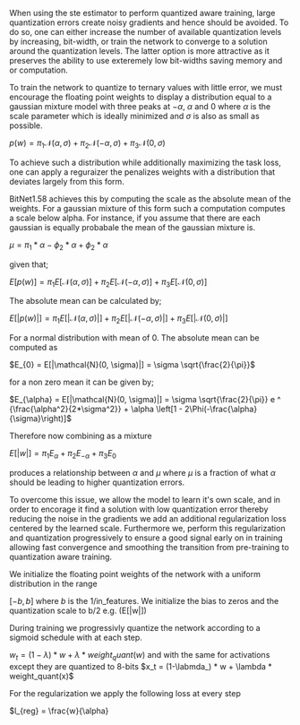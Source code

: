 When using the ste estimator to perform quantized aware training, large quantization errors create noisy gradients and 
hence should be avoided. To do so, one can either increase the number of available quantization levels by increasing, 
bit-width, or train the network to converge to a solution around the quantization levels. The latter option is more 
attractive as it preserves the ability to use exteremely low bit-widths saving memory and or computation. 

To train the network to quantize to ternary values with little error, we must encourage the floating point weights to display 
a distribution equal to a gaussian mixture model with three peaks at $-\alpha$, $\alpha$ and $0$ where $\alpha$ is the scale parameter 
which is ideally minimized and $\sigma$ is also as small as possible. 

$p(w) = \pi_1 \mathcal{N}(\alpha, \sigma) + \pi_2 \mathcal{N}(-\alpha, \sigma) + \pi_3 \mathcal{N}(0, \sigma)$


To achieve such a distribution while additionally maximizing the task loss, one can apply a reguraizer the penalizes weights
with a distribution that deviates largely from this form. 

BitNet1.58 achieves this by computing the scale as the absolute mean of the weights. For a gaussian mixture of this form 
such a computation computes a scale below alpha. For instance, if you assume that there are each gaussian is equally probabale 
the mean of the gaussian mixture is. 

$\mu = \pi_1 * \alpha - \phi_2 * \alpha + \phi_2 * \alpha$ 

given that; 

$E[p(w)] = \pi_1 E[\mathcal{N}(\alpha, \sigma)] + \pi_2 E[\mathcal{N}(-\alpha, \sigma)] + \pi_3 E[\mathcal{N}(0, \sigma)]$

The absolute mean can be calculated by;



$E[|p(w)|] = \pi_1 E[|\mathcal{N}(\alpha, \sigma)|] + \pi_2 E[|\mathcal{N}(-\alpha, \sigma)|] + \pi_3 E[|\mathcal{N}(0, \sigma)|]$


For a normal distribution with mean of 0. The absolute mean can be computed as 

$E_{0} = E[|\mathcal{N}(0, \sigma)|] = \sigma \sqrt{\frac{2}{\pi}}$

for a non zero mean it can be given by; 

$E_{\alpha} = E[|\mathcal{N}(0, \sigma)|] = \sigma \sqrt{\frac{2}{\pi}} e ^ {\frac{\alpha^2}{2*\sigma^2}} + \alpha \left[1 - 2\Phi(-\frac{\alpha}{\sigma}\right)]$

Therefore now combining as a mixture 

$E[|w|] = \pi_1 E_{\alpha} + \pi_2 E_{-\alpha} + \pi_3 E_{0}$

produces a relationship between $\alpha$ and $\mu$ where $\mu$ is a fraction of what $\alpha$ should be leading to higher quantization errors. 


To overcome this issue, we allow the model to learn it's own scale, and in order to encorage it find a solution with 
low quantization error thereby reducing the noise in the gradients we add an additional regularization loss centered by the learned scale. Furthermore we, perform this regularization and quantization progressively to ensure a good signal early on in training 
allowing fast convergence and smoothing the transition from pre-training to quantization aware training. 

We initialize the floating point weights of the network with a uniform distribution in the range 

$[-b, b]$ where $b$ is the 1/in_features. We initialize the bias to zeros and the quantization scale to b/2 e.g. (E[|w|])

During training we progressivly quantize the network according to a sigmoid schedule with at each step.

$w_t = (1-\lambda) * w + \lambda * weight_quant(w)$ 
and with the same for activations except they are quantized to 8-bits 
$x_t = (1-\labmda_) * w + \lambda * weight_quant(x)$

For the regularization we apply the following loss at every step 

$l_{reg} = \frac{w}{\alpha} 


